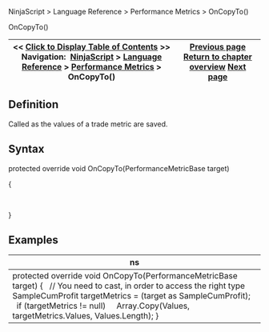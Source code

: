 ﻿
NinjaScript \> Language Reference \> Performance Metrics \> OnCopyTo()

OnCopyTo()

| \<\< [Click to Display Table of Contents](oncopyto.md) \>\> **Navigation:**     [NinjaScript](ninjascript.md) \> [Language Reference](language_reference_wip.md) \> [Performance Metrics](performance_metrics.md) \> OnCopyTo() | [Previous page](onaddtrade.md) [Return to chapter overview](performance_metrics.md) [Next page](onmergeperformancemetric.md) |
| --- | --- |
## Definition
Called as the values of a trade metric are saved.
 
## Syntax
protected override void OnCopyTo(PerformanceMetricBase target)  

{  

     

}
## 
## Examples

| ns |
| --- |
| protected override void OnCopyTo(PerformanceMetricBase target) {    // You need to cast, in order to access the right type    SampleCumProfit targetMetrics \= (target as SampleCumProfit);      if (targetMetrics !\= null)      Array.Copy(Values, targetMetrics.Values, Values.Length); } |
